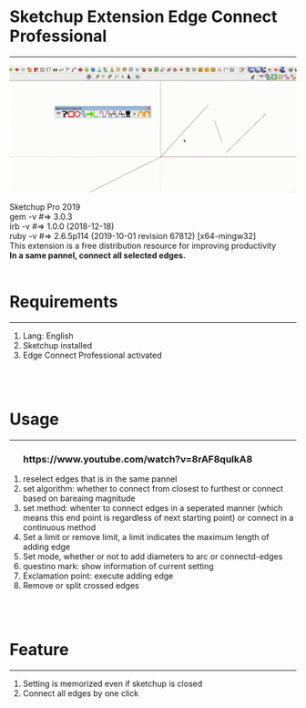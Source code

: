<h1>Sketchup Extension Edge Connect Professional</h1>
<hr />

[![exp](https://github.com/Weilory/sketchup-ext-edgeconnectprofessional/blob/master/docs/gif/exp.gif)](https://www.youtube.com/watch?v=8rAF8qulkA8)

Sketchup Pro 2019<br />
gem -v #=> 3.0.3<br />
irb -v #=> 1.0.0 (2018-12-18)<br />
ruby -v #=> 2.6.5p114 (2019-10-01 revision 67812) [x64-mingw32]
<br />
This extension is a free distribution resource for improving productivity<br />
<b>In a same pannel, connect all selected edges. </b>
<br /><br />
<h1>Requirements</h1>
<hr />
<ol>
  <li>Lang: English</li>
  <li>Sketchup installed</li>
  <li>Edge Connect Professional activated</li>
</ol>
<br /><br />
<h1>Usage</h1>
<hr />
<ol>
  <h3>https://www.youtube.com/watch?v=8rAF8qulkA8</h3>
  <li>reselect edges that is in the same pannel</li>
  <li>set algorithm: whether to connect from closest to furthest or connect based on bareaing magnitude</li>
  <li>set method: whenter to connect edges in a seperated manner (which means this end point is regardless of next starting point) or connect in a continuous method</li>
  <li>Set a limit or remove limit, a limit indicates the maximum length of adding edge</li>
  <li>Set mode, whether or not to add diameters to arc or connectd-edges</li>
  <li>questino mark: show information of current setting</li>
  <li>Exclamation point: execute adding edge</li>
  <li>Remove or split crossed edges</li>
</ol>
<br /><br />
<h1>Feature</h1>
<hr />
<ol>
  <li>Setting is memorized even if sketchup is closed</li>
  <li>Connect all edges by one click</li>
</ol>
<br /><br />
